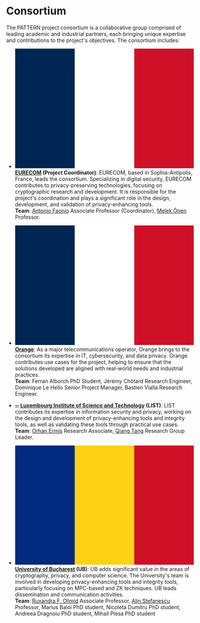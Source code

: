 # Consortium

The PATTERN project consortium is a collaborative group comprised of leading academic and industrial partners, each bringing unique expertise and contributions to the project's objectives. The consortium includes:

- <img src="assets/images/france-flag.svg" alt="France" class="flag-icon"> **[EURECOM](https://www.eurecom.fr/en/node/388) (Project Coordinator)**: EURECOM, based in Sophia-Antipolis, France, leads the consortium. Specializing in digital security, EURECOM contributes to privacy-preserving technologies, focusing on cryptographic research and development. It is responsible for the project's coordination and plays a significant role in the design, development, and validation of privacy-enhancing tools. <br> **Team**: [Antonio Faonio](https://www.eurecom.fr/fr/people/faonio-antonio) Associate Professor (Coordinator), [Melek Önen](https://www.eurecom.fr/fr/people/onen-melek) Professor.

- <img src="assets/images/france-flag.svg" alt="France" class="flag-icon"> **[Orange](https://www.orange.com/en)**: As a major telecommunications operator, Orange brings to the consortium its expertise in IT, cybersecurity, and data privacy. Orange contributes use cases for the project, helping to ensure that the solutions developed are aligned with real-world needs and industrial practices. <br>
**Team**: Ferran Alborch PhD Student, Jérémy Chôtard Research Engineer, Dominique Le Hello Senior Project Manager, Bastien Vialla Research Engineer.

- <img src="assets/images/luxembourg-flag.svg" alt="Luxembourg" class="flag-icon"> **[Luxembourg Institute of Science and Technology](https://www.list.lu/) (LIST)**: LIST contributes its expertise in information security and privacy, working on the design and development of privacy-enhancing tools and integrity tools, as well as validating these tools through practical use cases. <br>
**Team**: [Orhan Ermis](https://scholar.google.com.tr/citations?user=_b6dDHMAAAAJ&hl=en) Research Associate, [Qiang Tang](http://www.tangqiang.eu/) Research Group Leader.
 
- <img src="assets/images/romania-flag.svg" alt="Romania" class="flag-icon"> **[University of Bucharest](https://unibuc.ro/?lang=en) (UB)**: UB adds significant value in the areas of cryptography, privacy, and computer science. The University's team is involved in developing privacy-enhancing tools and integrity tools, particularly focusing on MPC-based and ZK techniques. UB leads dissemination and communication activities.<br>
**Team**: [Ruxandra F. Olimid](https://unibuc.ro/user/ruxandra.olimid/?lang=en) Associate Professor, [Alin Stefanescu](https://unibuc.ro/user/alin.stefanescu/?lang=en) Professor, Marius Baloi PhD student, Nicoleta Dumitru PhD student, Andreea Dragnoiu PhD student, Mihail Plesa PhD student
 